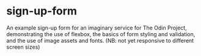 # sign-up-form

An example sign-up form for an imaginary service for The Odin Project, demonstrating the use of flexbox, the basics of form styling and validation, and the use of image assets and fonts. (NB: not yet responsive to different screen sizes)